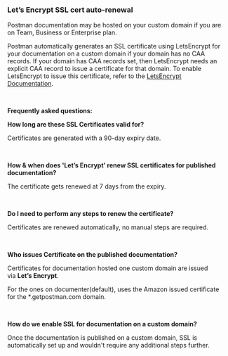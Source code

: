 <h3 class="article-title" title="Let&rsquo;s Encrypt SSL cert auto-renewal">Let&rsquo;s Encrypt SSL cert auto-renewal</h3>
<p>Postman documentation may be hosted on your custom domain if you are on Team, Business or Enterprise plan.</p>
<p>Postman automatically generates an SSL certificate using LetsEncrypt for your documentation on a custom domain if your domain has no CAA records. If your domain has CAA records set, then LetsEncrypt needs an explicit CAA record to issue a certificate for that domain. To enable LetsEncrypt to issue this certificate, refer to the&nbsp;<a class="sc-lhVmIH kklaKG" title="https://letsencrypt.org/docs/caa" href="https://letsencrypt.org/docs/caa">LetsEncrypt Documentation</a>.</p>
<p>&nbsp;</p>
<p><span class="wysiwyg-font-size-large"><strong>Frequently asked questions:</strong></span></p>
<p><strong>How long are these SSL Certificates valid for?</strong></p>
<p>Certificates are generated with a 90-day expiry date.</p>
<p>&nbsp;</p>
<p><strong>How &amp; when does 'Let&rsquo;s Encrypt' renew SSL certificates for published documentation?</strong></p>
<p>The certificate gets renewed at 7 days from the expiry.</p>
<p>&nbsp;</p>
<p><strong>Do I need to perform any steps to renew the certificate?&nbsp;</strong></p>
<p>Certificates are renewed automatically, no manual steps are required.</p>
<p>&nbsp;</p>
<p><strong>Who issues Certificate on the published documentation?</strong></p>
<p>Certificates for documentation hosted one custom domain are issued via&nbsp;<strong>Let&rsquo;s Encrypt</strong>.</p>
<p>For the ones on documenter(default), uses the Amazon issued certificate for the *.getpostman.com domain.</p>
<p>&nbsp;</p>
<p><strong>How do we enable SSL for documentation on a custom domain?</strong></p>
<p>Once the documentation is published on a custom domain, SSL is automatically set up and wouldn't require any additional steps further.</p>